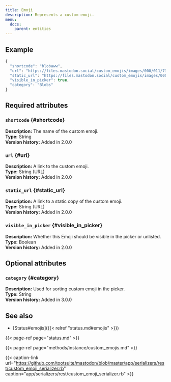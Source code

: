 ```yaml
---
title: Emoji
description: Represents a custom emoji.
menu:
  docs:
    parent: entities
---
```


## Example

```javascript
{
  "shortcode": "blobaww",
  "url": "https://files.mastodon.social/custom_emojis/images/000/011/739/original/blobaww.png",
  "static_url": "https://files.mastodon.social/custom_emojis/images/000/011/739/static/blobaww.png",
  "visible_in_picker": true,
  "category": "Blobs"
}
```

## Required attributes

### `shortcode` {#shortcode}

**Description:** The name of the custom emoji.\
**Type:** String\
**Version history:** Added in 2.0.0

### `url` {#url}

**Description:** A link to the custom emoji.\
**Type:** String \(URL\)\
**Version history:** Added in 2.0.0

### `static_url` {#static_url}

**Description:** A link to a static copy of the custom emoji.\
**Type:** String \(URL\)\
**Version history:** Added in 2.0.0

### `visible_in_picker` {#visible_in_picker}

**Description:** Whether this Emoji should be visible in the picker or unlisted.\
**Type:** Boolean\
**Version history:** Added in 2.0.0

## Optional attributes

### `category` {#category}

**Description:** Used for sorting custom emoji in the picker.\
**Type:** String\
**Version history:** Added in 3.0.0

## See also

* [Status\#emojis]({{< relref "status.md#emojis" >}})

{{< page-ref page="status.md" >}}

{{< page-ref page="methods/instance/custom_emojis.md" >}}

{{< caption-link url="https://github.com/tootsuite/mastodon/blob/master/app/serializers/rest/custom_emoji_serializer.rb" caption="app/serializers/rest/custom\_emoji\_serializer.rb" >}}





